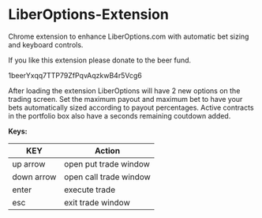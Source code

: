 # LiberOptions-Extension
Chrome extension to enhance LiberOptions.com with automatic bet sizing and keyboard controls.

If you like this extension please donate to the beer fund.

  1beerYxqq7TTP79ZfPqvAqzkwB4r5Vcg6

After loading the extension LiberOptions will have 2 new options on the trading screen.  Set the maximum payout and maximum bet to have your bets automatically sized according to payout percentages.  Active contracts in the portfolio box also have a seconds remaining coutdown added.

**Keys:**

| KEY | Action |
|-----|--------|
|up arrow|open put trade window|
|down arrow|open call trade window|
|enter|execute trade|
|esc|exit trade window|
